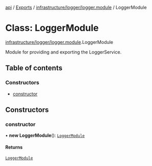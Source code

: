 [api](../README.md) / [Exports](../modules.md) / [infrastructure/logger/logger.module](../modules/infrastructure_logger_logger_module.md) / LoggerModule

# Class: LoggerModule

[infrastructure/logger/logger.module](../modules/infrastructure_logger_logger_module.md).LoggerModule

Module for providing and exporting the LoggerService.

## Table of contents

### Constructors

- [constructor](infrastructure_logger_logger_module.LoggerModule.md#constructor)

## Constructors

### constructor

• **new LoggerModule**(): [`LoggerModule`](infrastructure_logger_logger_module.LoggerModule.md)

#### Returns

[`LoggerModule`](infrastructure_logger_logger_module.LoggerModule.md)
